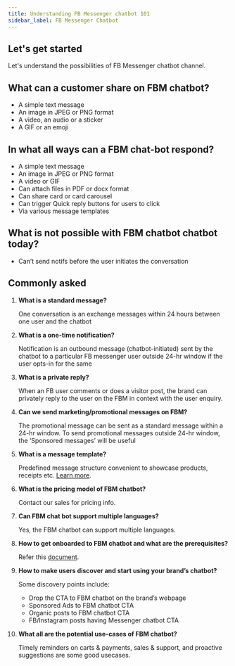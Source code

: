 ```yaml
---
title: Understanding FB Messenger chatbot 101
sidebar_label: FB Messenger Chatbot
---
```


## Let's get started

Let's understand the possibilities of FB Messenger chatbot channel.

## What can a customer share on FBM chatbot?

- A simple text message
- An image in JPEG or PNG format
- A video, an audio or a sticker
- A GIF or an emoji

## In what all ways can a FBM chat-bot respond?

- A simple text message
- An image in JPEG or PNG format
- A video or GIF
- Can attach files in PDF or docx format
- Can share card or card carousel
- Can trigger Quick reply buttons for users to click
- Via various message templates

## What is not possible with FBM chatbot chatbot today?

- Can’t send notifs before the user initiates the conversation

## Commonly asked

1.  **What is a standard message?**

    One conversation is an exchange messages within 24 hours between one user and the chatbot

2.  **What is a one-time notification?**

    Notification is an outbound message (chatbot-initiated) sent by the chatbot to a particular FB messenger user outside 24-hr window if the user opts-in for the same

3.  **What is a private reply?**

    When an FB user comments or does a visitor post, the brand can privately reply to the user on the FBM in context with the user enquiry.

4.  **Can we send marketing/promotional messages on FBM?**

    The promotional message can be sent as a standard message within a 24-hr window. To send promotional messages outside 24-hr window, the ‘Sponsored messages’ will be useful

5.  **What is a message template?**

    Predefined message structure convenient to showcase products, receipts etc. [Learn more](https://developers.facebook.com/docs/messenger-platform/send-messages/templates).

6.  **What is the pricing model of FBM chatbot?**

    Contact our sales for pricing info.

7.  **Can FBM chat bot support multiple languages?**

    Yes, the FBM chatbot can support multiple languages.

8.  **How to get onboarded to FBM chatbot and what are the prerequisites?**

    Refer this [document](../../platform_concepts/channelConfiguration/facebook-messenger).

9.  **How to make users discover and start using your brand’s chatbot?**

    Some discovery points include:

    - Drop the CTA to FBM chatbot on the brand’s webpage
    - Sponsored Ads to FBM chatbot CTA
    - Organic posts to FBM chatbot CTA
    - FB/Instagram posts having Messenger chatbot CTA

10. **What all are the potential use-cases of FBM chatbot?**

    Timely reminders on carts & payments, sales & support, and proactive suggestions are some good usecases.
